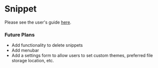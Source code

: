 # Snippet


Please see the user's guide [here](http://twodell.com/projects/Snippet/wiki.html).

### Future Plans
* Add functionality to delete snippets
* Add menubar
* Add a settings form to allow users to set custom themes, preferred file storage location, etc.